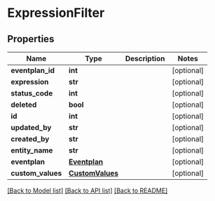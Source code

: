 # ExpressionFilter

## Properties
Name | Type | Description | Notes
------------ | ------------- | ------------- | -------------
**eventplan_id** | **int** |  | [optional] 
**expression** | **str** |  | [optional] 
**status_code** | **int** |  | [optional] 
**deleted** | **bool** |  | [optional] 
**id** | **int** |  | [optional] 
**updated_by** | **str** |  | [optional] 
**created_by** | **str** |  | [optional] 
**entity_name** | **str** |  | [optional] 
**eventplan** | [**Eventplan**](Eventplan.md) |  | [optional] 
**custom_values** | [**CustomValues**](CustomValues.md) |  | [optional] 

[[Back to Model list]](../README.md#documentation-for-models) [[Back to API list]](../README.md#documentation-for-api-endpoints) [[Back to README]](../README.md)

